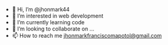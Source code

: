- 👋 Hi, I’m @jhonmark44
- 👀 I’m interested in web development
- 🌱 I’m currently learning code
- 💞️ I’m looking to collaborate on ...
- 📫 How to reach me jhonmarkfranciscomapotol@gmail.com

<!---
jhonmark44/jhonmark44 is a ✨ special ✨ repository because its `README.md` (this file) appears on your GitHub profile.
You can click the Preview link to take a look at your changes.
--->
